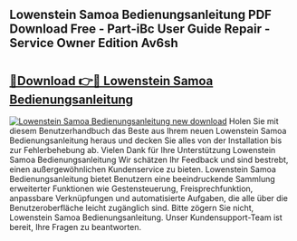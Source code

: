 ## Lowenstein Samoa Bedienungsanleitung PDF Download Free - Part-iBc User Guide Repair - Service Owner Edition Av6sh

# <h2><a href="http://df2hoy.blite.top/?on=Lowenstein+Samoa+Bedienungsanleitung">🔗Download 👉🔴 Lowenstein Samoa Bedienungsanleitung</a></h2>

[![Lowenstein Samoa Bedienungsanleitung new download](https://i.imgur.com/lujVjoI.png)](http://df2hoy.blite.top/?on=Lowenstein+Samoa+Bedienungsanleitung)
Holen Sie mit diesem Benutzerhandbuch das Beste aus Ihrem neuen Lowenstein Samoa Bedienungsanleitung heraus und decken Sie alles von der Installation bis zur Fehlerbehebung ab. Vielen Dank für Ihre Unterstützung Lowenstein Samoa Bedienungsanleitung Wir schätzen Ihr Feedback und sind bestrebt, einen außergewöhnlichen Kundenservice zu bieten. Lowenstein Samoa Bedienungsanleitung bietet Benutzern eine beeindruckende Sammlung erweiterter Funktionen wie Gestensteuerung, Freisprechfunktion, anpassbare Verknüpfungen und automatisierte Aufgaben, die alle über die Benutzeroberfläche leicht zugänglich sind. Bitte zögern Sie nicht, Lowenstein Samoa Bedienungsanleitung. Unser Kundensupport-Team ist bereit, Ihre Fragen zu beantworten.
